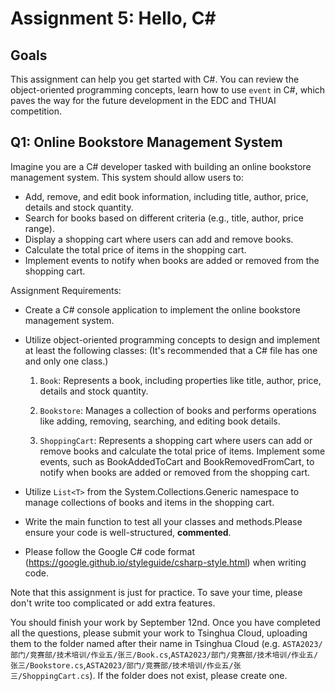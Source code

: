 # Assignment 5: Hello, C\#

## Goals

This assignment can help you get started with C#. You can review the object-oriented programming concepts, learn how to use `event` in C#, which paves the way for the future development in the EDC and THUAI competition.


## Q1: Online Bookstore Management System


Imagine you are a C# developer tasked with building an online bookstore management system. This system should allow users to:

- Add, remove, and edit book information, including title, author, price, details and stock quantity.
- Search for books based on different criteria (e.g., title, author, price range).
- Display a shopping cart where users can add and remove books.
- Calculate the total price of items in the shopping cart.
- Implement events to notify when books are added or removed from the shopping cart.

Assignment Requirements:

- Create a C# console application to implement the online bookstore management system.

- Utilize object-oriented programming concepts to design and implement at least the following classes: (It's recommended that a C# file has one and only one class.)

    1. `Book`: Represents a book, including properties like title, author, price, details and stock quantity.

    2. `Bookstore`: Manages a collection of books and performs operations like adding, removing, searching, and editing book details.

    3. `ShoppingCart`: Represents a shopping cart where users can add or remove books and calculate the total price of items. Implement some events, such as BookAddedToCart and BookRemovedFromCart, to notify when books are added or removed from the shopping cart. 



- Utilize `List<T>` from the System.Collections.Generic namespace to manage collections of books and items in the shopping cart.

- Write the main function to test all your classes and methods.Please ensure your code is well-structured, **commented**.

- Please follow the Google C# code format (<https://google.github.io/styleguide/csharp-style.html>) when writing code.  

Note that this assignment is just for practice. To save your time, please don't write too complicated or add extra features. 

You should finish your work by September 12nd. Once you have completed all the questions, please submit your work to Tsinghua Cloud, uploading them to the folder named after their name in Tsinghua Cloud (e.g. `ASTA2023/部门/竞赛部/技术培训/作业五/张三/Book.cs`,`ASTA2023/部门/竞赛部/技术培训/作业五/张三/Bookstore.cs`,`ASTA2023/部门/竞赛部/技术培训/作业五/张三/ShoppingCart.cs`). If the folder does not exist, please create one.